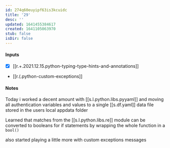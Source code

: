 ```yaml
---
id: 274q60euyipf63is3kcuidc
title: '29'
desc: ''
updated: 1641455384617
created: 1641105063970
stub: false
isDir: false
---
```



#### Inputs

- [x] [[r.+.2021.12.15.python-typing-type-hints-and-annotations]]
- [[r.(.python-custom-exceptions]]

#### Notes

Today i worked a decent amount with [[s.l.python.libs.pyyaml]] and moving all authentication variables and values to a single [[s.df.yaml]] data file stored in the users local appdata folder

Learned that matches from the [[s.l.python.libs.re]] module can be converted to booleans for if statements by wrapping the whole function in a `bool()`

also started playing a little more with custom exceptions messages

